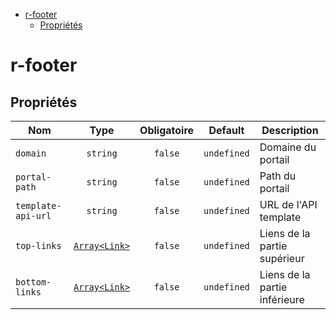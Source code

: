 - [r-footer](#r-footer)
  - [Propriétés](#propriétés)

# r-footer

## Propriétés

| Nom                |                   Type                   | Obligatoire |   Default   | Description                   |
| ------------------ | :--------------------------------------: | :---------: | :---------: | ----------------------------- |
| `domain`           |                 `string`                 |   `false`   | `undefined` | Domaine du portail            |
| `portal-path`      |                 `string`                 |   `false`   | `undefined` | Path du portail               |
| `template-api-url` |                 `string`                 |   `false`   | `undefined` | URL de l'API template         |
| `top-links`        | [`Array<Link>`](./src/types/LinkType.ts) |   `false`   | `undefined` | Liens de la partie supérieur  |
| `bottom-links`     | [`Array<Link>`](./src/types/LinkType.ts) |   `false`   | `undefined` | Liens de la partie inférieure |
